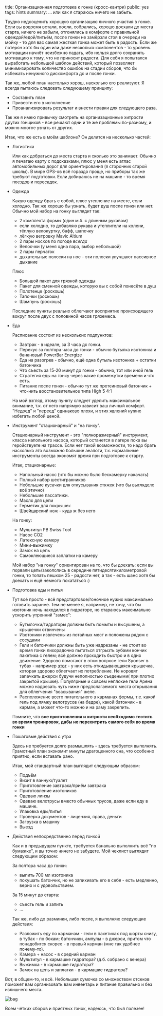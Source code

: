 title: Организационная подготовка к гонке (кросс-кантри)
public: yes 
tags: hints
summary: ... или как я стараюсь ничего не забыть.

Трудно недооценить хорошую организацию личного участия в гонке. Если вы вовремя
встали, поели, собрались, хорошо доехали до места старта, ничего не забыли,
отгонялись в комфорте с правильной одеждой/едой/питьём, после гонки не замёрзли
стоя в очереди на мойку - то для вас самая жесткая гонка может быть в радость.
Если же потерян хотя бы один или даже несколько компонентов - то уровень мотивации
начнёт неизбежно падать, ибо нельзя долго сохранять мотивацию к тому, что не
приносит радости. Для себя я попытался выработать небольшой шаблон действий,
который позволяет минимизировать количество ошибок на стадии сборов, что бы
избежать ненужного дискомфорта до и после гонки.

Так же, любой план настолько хорош, насколько его реализуют. Я всегда пытаюсь
следовать следующему принципу:

* Составить план
* Привести его в исполнение
* Проанализировать результат и внести правки для следующего раза.

Так же я имею привычку смотреть на организационные хитрости других гонщиков - все решают
одни и те же проблемы по-разному, и можно многое узнать от других.

Итак, что же есть в моём шаблоне? Он делится на несколько частей:

*  Логистика

    Или как добраться до места старта и сколько это занимает. Обычно я печатаю
    карту с подсказками, плюс у меня есть атлас автомобильных дорог для
    ориентирования (я сторонник старой школы). В мире
    GPS-ов всё гораздо проще, но приборы так же требуют подготовки. Если добираюсь не на
    машине - то время поездов и пересадок.

*  Одежда

    Какую одежду брать с собой, плюс утепление на месте, если холодно. Так же хорошо
    бы узнать, будет душ после гонки или нет. Обычно мой набор на гонку выглядит
    так:

    * 2 комплекта формы (один м.б. с длинным рукавом)
    * если холодно, то добавляю рукава и утеплители на колени, тёплую
      велокуртку, бафф, шапочку
    * лёгкую ветровку Mavic Altium
    * 2 пары носков по погоде _всегда_
    * Велоочки (у меня одна пара, выбор небольшой)
    * 2 пары перчаток
    * дыхательные полоски на нос - эти полоски улучшают пассивное дыхание

    Плюс

    * Большой пакет для грязной одежды
    * Пакет для сменной одежды, которую вы с собой понесёте в душ
    * Полотенце (роскошь)
    * Тапочки (роскошь)
    * Шампунь (роскошь)

    Последние пункты реально облегчают восприятие происходящего вокруг после двух с
    половиной часов гряземеса.

*  Еда

    Расписание состоит из нескольких подпунктов:

    * Завтрак - в идеале, за 3 часа до гонки.
    * Перекус за полтора часа до гонки - обычно бутылка изотоника и банановый
      PowerBar Energize
    * Еда на разогрев - обычно, ещё одна бутыль изотоника + остатки батончика
    * Что съесть за 15-20 минут до гонки - обычно, тот или иной гель
    * Стратегия еды на гонку через какие промежутки времени и что есть.
    * Питание после гонки - обычно тут же протеиновый батончик + что-нить
      восстановительное типа High 5 4:1

    На мой взгляд, этому пункту следует уделить максимальное
    внимание, т.к. от него напрямую зависит ваш личный комфорт. "Недоед" и "переед"
    одинаково плохи, и этих явлений нужно избегать любой ценой.

*  Инструмент "стационарный" и "на гонку".

    Стационарный инструмент - это "полноразмерный" инструмент, класса напольного
    насоса, который останется в лагере пока вы геройствуете на трассе. Если нет
    такой возможности, то надо брать насколько это возможно большие аналоги, т.к.
    нормальные инструменты всегда экономят время при подготовке к старту.  
  
    Итак, стационарные:

    * Напольный насос (что бы можно было бескамерку накачать)
    * Полный набор шестигранников
    * Небольшие кусачки для откусывания стяжек (что бы выглядело всё этично)
    * Небольшие пассатижи.
    * Масло для цепи
    * Герметик для покрышек
    * Швейцарский нож - куда ж без него
    
    На гонку:

    * Мультитул PB Swiss Tool
    * Насос СО2
    * Латексную камеру
    * Мини-выжимку
    * Замок на цепь
    * Самоклеющиеся заплатки на камеру

    Мой набор "на гонку" ориентирован на то, что бы доехать: если вы порвали
    цепь/закололись в середине пятидесятикилометровой гонки, то топать
    пешком 25 - радости нет, а так - есть шанс хотя бы доехать и ещё немного
    покататься :)

*  Подготовка еды и питья

    Тут всё просто - всё предстартовое/гоночное нужно максимально готовить
    заранее. Тем не менее я, например, не хочу, что бы изотоник ночь
    находился в гидраторе, но стараюсь максимально ускорить утренний "замес":

    * Бутылочки/гидраторы должны быть помыты и высушены, а крышечки отвинчены
    * Изотоники извлечены из потайных мест и положены рядом с сосудами
    * Гели и батончики должны быть уже надрезаны - не стоит во время гонки 
      лихорадочно пытаться отгрызть зубами кончик пакетика с гелем; всё должно
      проходить быстро и в одно движение. Здорово помогают в этом вопросе гели
      Sponser в тубах - например
      [этот](http://www.sponser.ch/g3.cms/s_page/79220/s_name/productdetail/s_level/10090/s_product/1085) -
      у них есть откидывающаяся крышечка, которая здорово облегчает их
      потребление. Не норовят запачкать джерси будучи неполностью съедеными( при
      плотно закрытой крышке).
      Популярные и совсем неплохие гели Арена можно надрезать чуть нижe
      предполагаемого места открывания для облегчения "всасывания" желе.
    * Расположение всего питательного в карманах формы, т.е. какой гель под
      лямку велотрусов (на бедре), какой батончик - в карман, а может что-то
      можно и на раму закрепить.

     Помните, что __все приготовления и хитрости необходимо тестить во
     время тренировок, дабы не перехитрить самого себя во время гонки__

*  Пошаговые действия с утра

    Здесь не требуется долго размышлять - здесь требуется выполнять. Грамотный
    план экономит минуты драгоценного сна, что особенно приятно, если вставать
    рано.

    Итак, мой стандартный план выглядит следующим образом:

    * Подъём
    * Визит в ванную/туалет
    * Приготовление завтрака/приём завтрака
    * Приготовление изотоников
    * Одеваю линзы
    * Одеваю велотрусы вместо обычных трусов, даже если еду в машине.
    * Упаковка еды/питья
    * Проверка документов - лицензия, права, деньги
    * Загрузка в машину
    * Выезд

* Действия непосредственно перед гонкой

    Как и в предыдущем пункте, требуется банально выполнить всё "по бумажке", и
    вы точно ничего не забудете. Мой чеклист выглядит следующим образом:

    За полтора часа до гонки:

    * выпить 700 мл изотоника
    * покушать батончик, но не запихивать его в себя - есть медленно, верно и с
      удовольствием.

    За 15 минут до старта:

    * съесть гель и запить
    * ...

    Так же, либо до разминки, либо после, я выполняю следующие действия:

    * Разложить еду по карманам - гели в пакетиках под шорты снизу, в тубах - по
      бокам; батончики, ампулы - в джерси, притом что понадобится скорее - в
      правый карман (мне так удобнее почему-то).
    * Камера + насос - в средний карман
    * Мультитул - в кармашке гидратора? (д.б. собрано с вечера)
    * Выжимка - в кармашке гидратора?
    * Замок на цепь и заплатки - в кармашке гидратора?

Вот, в общем-то, и всё. Небольшая сумочка со множеством отсеков поможет вам организовать
вам инвентарь и питание правильно и без излишнего места.

![bag](/static/img/2013/06/10/inventory-bag.jpg)

Всем чётких сборов и приятных гонок, надеюсь, что был полезен!

